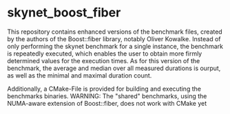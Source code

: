 # skynet_boost_fiber

This repository contains enhanced versions of the benchmark files, created by the authors of the Boost::fiber library, notably Oliver Kowalke. Instead of only performing the skynet benchmark for a single instance, the benchmark is repeatedly executed, which enables the user to obtain more firmly determined values for the execution times. As for this version of the benchmark, the average and median over all measured durations is ourput, as well as the minimal and maximal duration count. 

Additionally, a CMake-File is provided for building and executing the benchmarks binaries. 
WARNING: The "shared" benchmarks, using the NUMA-aware extension of Boost::fiber, does not work with CMake yet